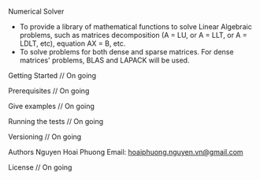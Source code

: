 Numerical Solver
- To provide a library of mathematical functions to solve Linear Algebraic problems, such as matrices decomposition (A = LU, or A = LLT, or A = LDLT, etc), equation AX = B, etc.
- To solve problems for both dense and sparse matrices. For dense matrices' problems, BLAS and LAPACK will be used.

Getting Started
// On going

Prerequisites
// On going

Give examples
// On going

Running the tests
// On going

Versioning
// On going

Authors
Nguyen Hoai Phuong
Email: hoaiphuong.nguyen.vn@gmail.com

License
// On going
